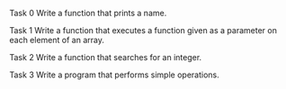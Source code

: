 Task 0
Write a function that prints a name.

Task 1
Write a function that executes a function given as a parameter on each element of an array.

Task 2
Write a function that searches for an integer.

Task 3
Write a program that performs simple operations.
